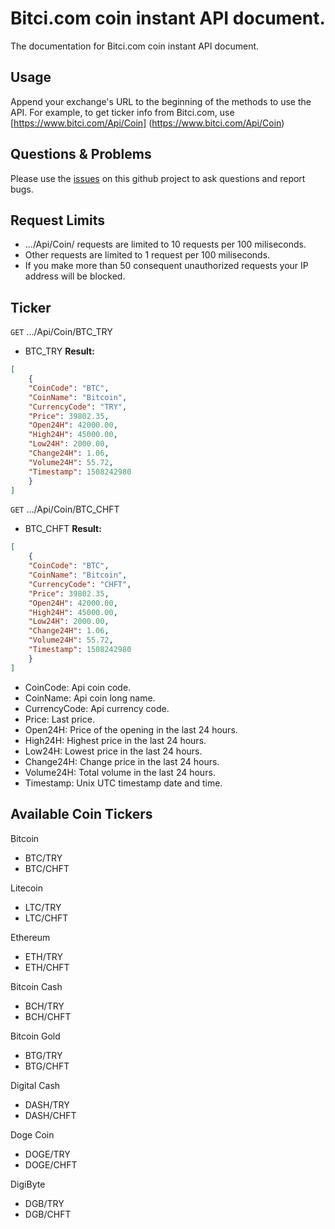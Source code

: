 # Bitci.com coin instant API document.
The documentation for Bitci.com coin instant API document.

## Usage
Append your exchange's URL to the beginning of the methods to use the API. For example, to get ticker info from Bitci.com, use [https://www.bitci.com/Api/Coin] (https://www.bitci.com/Api/Coin)

## Questions & Problems
Please use the [issues](https://github.com/BitciTeknoloji/coin-api-docs/issues) on this github project to ask questions and report bugs.

## Request Limits

* .../Api/Coin/ requests are limited to 10 requests per 100 miliseconds.
* Other requests are limited to 1 request per 100 miliseconds.
* If you make more than 50 consequent unauthorized requests your IP address will be blocked.

## Ticker

<code>GET</code> .../Api/Coin/BTC_TRY
* BTC_TRY
**Result:**
``` json
[
	{
	"CoinCode": "BTC",
	"CoinName": "Bitcoin",
	"CurrencyCode": "TRY",
	"Price": 39802.35,
	"Open24H": 42000.00,
	"High24H": 45000.00,
	"Low24H": 2000.00,
	"Change24H": 1.06,
	"Volume24H": 55.72,
	"Timestamp": 1508242980
	}
]
```

<code>GET</code> .../Api/Coin/BTC_CHFT
* BTC_CHFT
**Result:**
``` json
[
	{
	"CoinCode": "BTC",
	"CoinName": "Bitcoin",
	"CurrencyCode": "CHFT",
	"Price": 39802.35,
	"Open24H": 42000.00,
	"High24H": 45000.00,
	"Low24H": 2000.00,
	"Change24H": 1.06,
	"Volume24H": 55.72,
	"Timestamp": 1508242980
	}
]
```

* CoinCode: Api coin code.
* CoinName: Api coin long name.
* CurrencyCode: Api currency code.
* Price: Last price.
* Open24H: Price of the opening in the last 24 hours.
* High24H: Highest price in the last 24 hours.
* Low24H: Lowest price in the last 24 hours.
* Change24H: Change price in the last 24 hours.
* Volume24H: Total volume in the last 24 hours.
* Timestamp: Unix UTC timestamp date and time.

## Available Coin Tickers

Bitcoin
*	BTC/TRY
*	BTC/CHFT

Litecoin
*	LTC/TRY
*	LTC/CHFT

Ethereum
*	ETH/TRY
*	ETH/CHFT

Bitcoin Cash
*	BCH/TRY
*	BCH/CHFT

Bitcoin Gold
*	BTG/TRY
*	BTG/CHFT

Digital Cash
*	DASH/TRY
*	DASH/CHFT

Doge Coin
*	DOGE/TRY
*	DOGE/CHFT

DigiByte
*	DGB/TRY
*	DGB/CHFT
